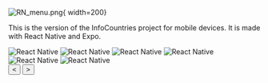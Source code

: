 ![RN_menu.png](/assets/RN_menu.png){ width=200}


This is the version of the InfoCountries project for mobile devices. It is made with React Native and Expo.

  <div class="carousel-container">
        <div class="carousel-slides">
        <img class="carousel-slide" src="/assets/rn_1.png" alt="React Native">
        <img class="carousel-slide" src="/assets/rn_2.png" alt="React Native">
        <img class="carousel-slide" src="/assets/rn_3.png" alt="React Native">
        <img class="carousel-slide" src="/assets/rn_5.png" alt="React Native">
        <img class="carousel-slide" src="/assets/rn_6.png" alt="React Native">
        <img class="carousel-slide" src="/assets/rn_7.png" alt="React Native">
        </div>
        <button class="carousel-btn carousel-btn-prev">&lt;</button>
        <button class="carousel-btn carousel-btn-next">&gt;</button>
        <div class="carousel-indicators"></div>
    </div>


